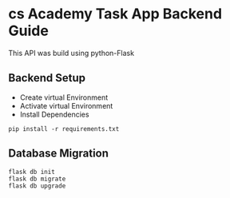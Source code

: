# cs Academy Task App Backend Guide
This API was build using python-Flask

## Backend Setup
- Create virtual Environment
- Activate virtual Environment
- Install Dependencies
```
pip install -r requirements.txt
```
## Database Migration
```
flask db init
flask db migrate
flask db upgrade
